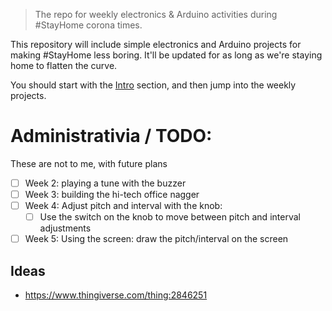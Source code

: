 > The repo for weekly electronics & Arduino activities during #StayHome corona times.

This repository will include simple electronics and Arduino projects for making #StayHome less boring.
It'll be updated for as long as we're staying home to flatten the curve.


You should start with the [Intro](Intro.md) section, and then jump into the weekly projects.




# Administrativia / TODO:
These are not to me, with future plans

- [ ] Week 2: playing a tune with the buzzer
- [ ] Week 3: building the hi-tech office nagger
- [ ] Week 4: Adjust pitch and interval with the knob:
  - [ ] Use the switch on the knob to move between pitch and interval adjustments 
- [ ] Week 5: Using the screen: draw the pitch/interval on the screen

## Ideas
- https://www.thingiverse.com/thing:2846251
